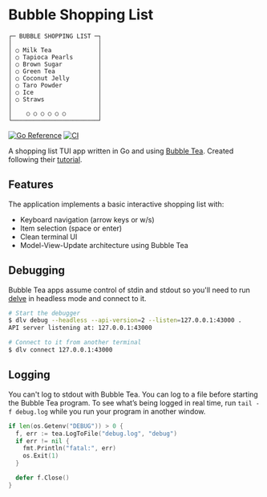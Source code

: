 # Bubble Shopping List

```text
┌─ BUBBLE SHOPPING LIST ─┐
│                        │
│ ○ Milk Tea             │
│ ○ Tapioca Pearls       │
│ ○ Brown Sugar          │
│ ○ Green Tea            │
│ ○ Coconut Jelly        │
│ ○ Taro Powder          │
│ ○ Ice                  │
│ ○ Straws               │
│                        │
│    ○ ○ ○ ○ ○ ○         │
└────────────────────────┘
```

[![Go Reference](https://pkg.go.dev/badge/github.com/theantichris/bubble-shopping-list.svg)](https://pkg.go.dev/github.com/theantichris/bubble-shopping-list) [![CI](https://github.com/theantichris/bubble-shopping-list/actions/workflows/go.yml/badge.svg)](https://github.com/theantichris/bubble-shopping-list/actions/workflows/go.yml)

A shopping list TUI app written in Go and using [Bubble Tea](https://github.com/charmbracelet/bubbletea). Created following their [tutorial](https://github.com/charmbracelet/bubbletea/tree/master/tutorials/basics).

## Features

The application implements a basic interactive shopping list with:

- Keyboard navigation (arrow keys or w/s)
- Item selection (space or enter)
- Clean terminal UI
- Model-View-Update architecture using Bubble Tea

## Debugging

Bubble Tea apps assume control of stdin and stdout so you'll need to run [delve](https://github.com/go-delve/delve) in headless mode and connect to it.

```bash
# Start the debugger
$ dlv debug --headless --api-version=2 --listen=127.0.0.1:43000 .
API server listening at: 127.0.0.1:43000

# Connect to it from another terminal
$ dlv connect 127.0.0.1:43000
```

## Logging

You can't log to stdout with Bubble Tea. You can log to a file before starting the Bubble Tea program. To see what’s being logged in real time, run `tail -f debug.log` while you run your program in another window.

```go
if len(os.Getenv("DEBUG")) > 0 {
  f, err := tea.LogToFile("debug.log", "debug")
  if err != nil {
    fmt.Println("fatal:", err)
    os.Exit(1)
  }

  defer f.Close()
}
```
